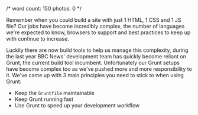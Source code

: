 /*
	word count: 150
	photos: 0
*/

Remember when you could build a site with just 1 HTML, 1 CSS and 1 JS file?  Our jobs have become incredibly complex, the number of languages we're expected to know, browsers to support and best practices to keep up with continue to increase.

Luckily there are now build tools to help us manage this complexity, during the last year BBC News' development team has quickly become reliant on Grunt, the current build tool incumbent.  Unfortunately our Grunt setups have become complex too as we've pushed more and more responsibility to it.  We've came up with 3 main principles you need to stick to when using Grunt:

* Keep the `Gruntfile` maintainable
* Keep Grunt running fast
* Use Grunt to speed up your development workflow
